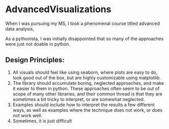 # AdvancedVisualizations
When I was pursuing my MS, I took a phenomenal course titled advanced data analysis, 

As a pythonista, I was initially disappointed that so many of the approaches were just not doable in python. 

## Design Principles:
 1. All visuals should feel like using seaborn, where plots are easy to do, look good out of the box, but are highly customizable using matplotlib.
 2. The library should accumulate boring, neglected approaches, and make it easier to them in python. These approaches often seem to be out of scope of many other libraries, and their common thread is that they are sometimes a bit tricky to interpret, or are somewhat neglected. 
 3. Examples should include how to interpret the results a few different ways, as well as examples where the technique does not work, or does not work well.
 4. Sometimes, it is just difficult 